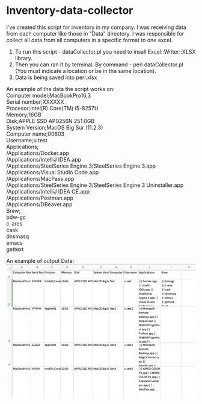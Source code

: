 # Inventory-data-collector

I've created this script for inventory in my company. I was receiving data from each computer like those in "Data" directory. I was responsible for collect all data from all computers in a specific format to one excel.

  1. To run this script - dataCollector.pl you need to insall Excel::Writer::XLSX library.
  2. Then you can ran it by terminal. By command - perl dataCollector.pl (You must indicate a location or be in the same location).
  4. Data is being saved into perl.xlsx


An example of the data the script works on:<br/>
Computer model;MacBookPro16,3<br/>
Serial number;XXXXXX<br/>
Procesor;Intel(R) Core(TM) i5-8257U<br/>
Memory;16GB<br/>
Disk;APPLE SSD AP0256N 251.0GB<br/>
System Version;MacOS Big Sur (11.2.3)<br/>
Computer name;00603<br/>
Username;u.test<br/>
Applications;<br/>
 /Applications/Docker.app<br/>
 /Applications/IntelliJ IDEA.app<br/>
 /Applications/SteelSeries Engine 3/SteelSeries Engine 3.app<br/>
 /Applications/Visual Studio Code.app<br/>
 /Applications/MacPass.app<br/>
 /Applications/SteelSeries Engine 3/SteelSeries Engine 3 Uninstaller.app<br/>
 /Applications/IntelliJ IDEA CE.app<br/>
 /Applications/Postman.app<br/>
 /Applications/DBeaver.app<br/>
Brew;<br/>
bdw-gc<br/>
c-ares<br/>
cask<br/>
dnsmasq<br/>
emacs<br/>
gettext<br/>


An example of output Data:
![alt text](https://github.com/kolanowskim/Inventory-data-collector/blob/main/Output.png?raw=true)
